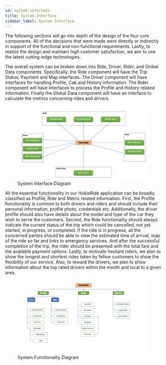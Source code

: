 ```yaml
---
id: system-interface
title: System Interface
sidebar_label: System Interface
---
```


The following sections will go into depth of the design of the four core components. All of the decisions that were made were directly or indirectly in support of the functional and non-functional requirements. Lastly, to realize the design and maintain high customer satisfaction, we aim to use the latest cutting-edge technologies.


The overall system can be broken down into Ride, Driver, Rider, and Global Data components. Specifically, the Ride component will have the Trip Status, Payment and Map interfaces. The Driver component will have interfaces for handling Profile, Cab and History information. The Rider component will have interfaces to process the Profile and History related information. Finally the Global Data component will have an interface to calculate the metrics concerning rides and drivers.


<figure>
  <img src="assets/sys-interface.png" alt="System Interface Diagram" width="700px"/>
  <figcaption>System Interface Diagram</figcaption>
</figure>


All the essential functionality in our HokieRide application can be broadly classified as Profile, Ride and Metric related information. First, the Profile functionality is common to both drivers and riders and should include their personal information, profile photo, credentials etc. Additionally, the driver profile should also have details about the model and type of the car they wish to serve the customers. Second, the Ride functionality should always indicate the current status of the trip which could be cancelled, not yet started, in progress, or completed. If the ride is in progress, all the concerned parties should be able to view the estimated time of arrival, map of the ride so far and links to emergency services. And after the successful completion of the trip, the rider should be presented with the total fare and the available payment options. Lastly, to motivate hesitant riders, we plan to show the longest and shortest rides taken by fellow customers to show the flexibility of our service. Also, to reward the drivers, we plan to show information about the top rated drivers within the month and local to a given area.


<figure>
  <img src="assets/system-func.png" alt="System Functionality Diagram." width="700px"/>
  <figcaption>System Functionality Diagram</figcaption>
</figure>

